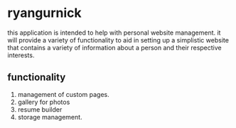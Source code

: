 # ryangurnick

this application is intended to help with personal website management. it will provide a variety of functionality to aid in setting up a simplistic website that contains a variety of information about a person and their respective interests.

## functionality
1. management of custom pages.
2. gallery for photos
3. resume builder
4. storage management.